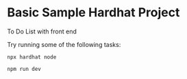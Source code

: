 # Basic Sample Hardhat Project

To Do List with front end

Try running some of the following tasks:

```shell
npx hardhat node
```
```shell
npm run dev
```